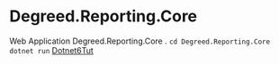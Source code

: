 # Degreed.Reporting.Core 
Web Application Degreed.Reporting.Core 
. 
`cd Degreed.Reporting.Core` 
`dotnet run` 
[Dotnet6Tut](https://www.youtube.com/watch?v=vdhFw1VSowg) 
